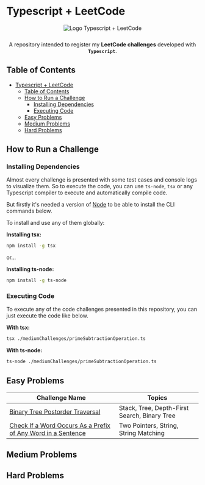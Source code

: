 # Typescript + LeetCode
<center style="margin-bottom: 12px;">
<img src="" alt="Logo Typescript + LeetCode" style="margin-bottom: 12px;"/>

A repository intended to register my **LeetCode challenges** developed with **`Typescript`**.
</center>

## Table of Contents
- [Typescript + LeetCode](#typescript--leetcode)
  - [Table of Contents](#table-of-contents)
  - [How to Run a Challenge](#how-to-run-a-challenge)
    - [Installing Dependencies](#installing-dependencies)
    - [Executing Code](#executing-code)
  - [Easy Problems](#easy-problems)
  - [Medium Problems](#medium-problems)
  - [Hard Problems](#hard-problems)

## How to Run a Challenge
### Installing Dependencies
Almost every challenge is presented with some test cases and console logs to visualize them. So to execute the code, you can use `ts-node`, `tsx` or any Typescript compiler to execute and automatically compile code.

But firstly it's needed a version of [Node](https://nodejs.org/) to be able to install the CLI commands below.

To install and use any of them globally:

**Installing tsx:**
```bash
npm install -g tsx
```

or...

**Installing ts-node:**
```bash
npm install -g ts-node
```

### Executing Code
To execute any of the code challenges presented in this repository, you can just execute the code like below.

**With tsx:**
```bash
tsx ./mediumChallenges/primeSubtractionOperation.ts
```

**With ts-node:**
```bash
ts-node ./mediumChallenges/primeSubtractionOperation.ts
```

## Easy Problems
| Challenge Name                                                                                                                                                          | Topics                                       |
| ----------------------------------------------------------------------------------------------------------------------------------------------------------------------- | -------------------------------------------- |
| [Binary Tree Postorder Traversal](https://leetcode.com/problems/binary-tree-postorder-traversal/)                                                                       | Stack, Tree, Depth-First Search, Binary Tree |
| [Check If a Word Occurs As a Prefix of Any Word in a Sentence](https://leetcode.com/problems/check-if-a-word-occurs-as-a-prefix-of-any-word-in-a-sentence/description/) | Two Pointers, String, String Matching        |

## Medium Problems

## Hard Problems
